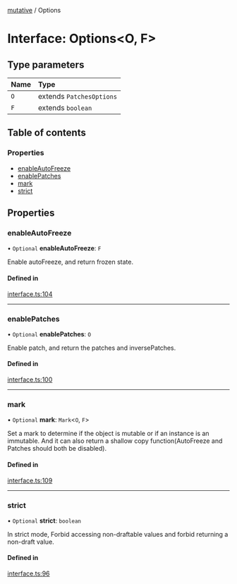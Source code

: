 [mutative](../README.md) / Options

# Interface: Options<O, F\>

## Type parameters

| Name | Type |
| :------ | :------ |
| `O` | extends `PatchesOptions` |
| `F` | extends `boolean` |

## Table of contents

### Properties

- [enableAutoFreeze](Options.md#enableautofreeze)
- [enablePatches](Options.md#enablepatches)
- [mark](Options.md#mark)
- [strict](Options.md#strict)

## Properties

### enableAutoFreeze

• `Optional` **enableAutoFreeze**: `F`

Enable autoFreeze, and return frozen state.

#### Defined in

[interface.ts:104](https://github.com/unadlib/mutative/blob/66089ec/src/interface.ts#L104)

___

### enablePatches

• `Optional` **enablePatches**: `O`

Enable patch, and return the patches and inversePatches.

#### Defined in

[interface.ts:100](https://github.com/unadlib/mutative/blob/66089ec/src/interface.ts#L100)

___

### mark

• `Optional` **mark**: `Mark`<`O`, `F`\>

Set a mark to determine if the object is mutable or if an instance is an immutable.
And it can also return a shallow copy function(AutoFreeze and Patches should both be disabled).

#### Defined in

[interface.ts:109](https://github.com/unadlib/mutative/blob/66089ec/src/interface.ts#L109)

___

### strict

• `Optional` **strict**: `boolean`

In strict mode, Forbid accessing non-draftable values and forbid returning a non-draft value.

#### Defined in

[interface.ts:96](https://github.com/unadlib/mutative/blob/66089ec/src/interface.ts#L96)
